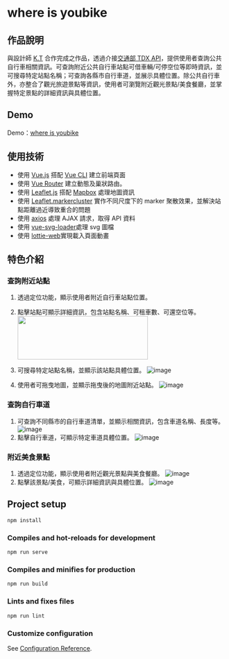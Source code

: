 # where is youbike

## 作品說明

與設計師 [K.T](https://www.behance.net/gallery/131133281/YouBike-Map-Project) 合作完成之作品，透過介接[交通部 TDX API](https://tdx.transportdata.tw/)，提供使用者查詢公共自行車相關資訊。可查詢附近公共自行車站點可借車輛/可停空位等即時資訊，並可搜尋特定站點名稱；可查詢各縣市自行車道，並展示具體位置。除公共自行車外，亦整合了觀光旅遊景點等資訊，使用者可瀏覽附近觀光景點/美食餐廳，並掌握特定景點的詳細資訊與具體位置。

## Demo

<p>
  Demo：<a  href="https://dotsea.github.io/F2E-where-is-you-bike/#/">where is youbike</a>
</p>

## 使用技術

- 使用 [Vue.js](https://vuejs.org/) 搭配 [Vue CLI](https://cli.vuejs.org/) 建立前端頁面
- 使用 [Vue Router](https://router.vuejs.org/) 建立動態及巢狀路由。
- 使用 [Leaflet.js](https://leafletjs.com/) 搭配 [Mapbox](https://www.mapbox.com/) 處理地圖資訊
- 使用 [Leaflet.markercluster](https://github.com/Leaflet/Leaflet.markercluster) 實作不同尺度下的 marker 聚散效果，並解決站點距離過近導致重合的問題
- 使用 [axios](https://github.com/axios/axios) 處理 AJAX 請求，取得 API 資料
- 使用 [vue-svg-loader](https://github.com/visualfanatic/vue-svg-loader)處理 svg 圖檔
- 使用 [lottie-web](https://github.com/airbnb/lottie-web)實現載入頁面動畫

## 特色介紹

### 查詢附近站點

1. 透過定位功能，顯示使用者附近自行車站點位置。
2. 點擊站點可顯示詳細資訊，包含站點名稱、可租車數、可還空位等。
   <img src='https://github.com/DotSea/F2E-where-is-you-bike/blob/main/public/readme-image/readme-1.png' width="300" height="100">

3. 可搜尋特定站點名稱，並顯示該站點具體位置。
   ![image](https://github.com/DotSea/F2E-where-is-you-bike/blob/main/public/readme-image/readme-2.png)
4. 使用者可拖曳地圖，並顯示拖曳後的地圖附近站點。
   ![image](https://github.com/DotSea/F2E-where-is-you-bike/blob/main/public/readme-image/readme-3.gif)

### 查詢自行車道

1. 可查詢不同縣市的自行車道清單，並顯示相關資訊，包含車道名稱、長度等。
   ![image](https://github.com/DotSea/F2E-where-is-you-bike/blob/main/public/readme-image/readme-4.png)
2. 點擊自行車道，可顯示特定車道具體位置。
   ![image](https://github.com/DotSea/F2E-where-is-you-bike/blob/main/public/readme-image/readme-5.png)

### 附近美食景點

1. 透過定位功能，顯示使用者附近觀光景點與美食餐廳。
   ![image](https://github.com/DotSea/F2E-where-is-you-bike/blob/main/public/readme-image/readme-6.png)
2. 點擊該景點/美食，可顯示詳細資訊與具體位置。
   ![image](https://github.com/DotSea/F2E-where-is-you-bike/blob/main/public/readme-image/readme-7.png)

## Project setup

```
npm install
```

### Compiles and hot-reloads for development

```
npm run serve
```

### Compiles and minifies for production

```
npm run build
```

### Lints and fixes files

```
npm run lint
```

### Customize configuration

See [Configuration Reference](https://cli.vuejs.org/config/).
